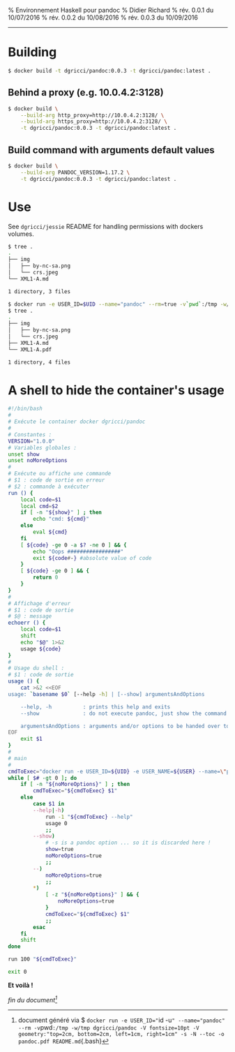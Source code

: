 % Environnement Haskell pour pandoc
% Didier Richard
% rév. 0.0.1 du 10/07/2016
% rév. 0.0.2 du 10/08/2016
% rév. 0.0.3 du 10/09/2016

---

# Building #

```bash
$ docker build -t dgricci/pandoc:0.0.3 -t dgricci/pandoc:latest .
```

## Behind a proxy (e.g. 10.0.4.2:3128) ##

```bash
$ docker build \
    --build-arg http_proxy=http://10.0.4.2:3128/ \
    --build-arg https_proxy=http://10.0.4.2:3128/ \
    -t dgricci/pandoc:0.0.3 -t dgricci/pandoc:latest .
```

## Build command with arguments default values ##

```bash
$ docker build \
    --build-arg PANDOC_VERSION=1.17.2 \
    -t dgricci/pandoc:0.0.3 -t dgricci/pandoc:latest .
```

# Use #

See `dgricci/jessie` README for handling permissions with dockers volumes.

```bash
$ tree .
.
├── img
│   ├── by-nc-sa.png
│   └── crs.jpeg
└── XML1-A.md

1 directory, 3 files

$ docker run -e USER_ID=$UID --name="pandoc" --rm=true -v`pwd`:/tmp -w/tmp dgricci/pandoc -s -N --toc -o XML1-A.pdf XML1-A.md
$ tree .
.
├── img
│   ├── by-nc-sa.png
│   └── crs.jpeg
├── XML1-A.md
└── XML1-A.pdf

1 directory, 4 files
```

# A shell to hide the container's usage #

```bash
#!/bin/bash
#
# Exécute le container docker dgricci/pandoc
#
# Constantes :
VERSION="1.0.0"
# Variables globales :
unset show
unset noMoreOptions
#
# Exécute ou affiche une commande
# $1 : code de sortie en erreur
# $2 : commande à exécuter
run () {
    local code=$1
    local cmd=$2
    if [ -n "${show}" ] ; then
        echo "cmd: ${cmd}"
    else
        eval ${cmd}
    fi
    [ ${code} -ge 0 -a $? -ne 0 ] && {
        echo "Oops #################"
        exit ${code#-} #absolute value of code
    }
    [ ${code} -ge 0 ] && {
        return 0
    }
}
#
# Affichage d'erreur
# $1 : code de sortie
# $@ : message
echoerr () {
    local code=$1
    shift
    echo "$@" 1>&2
    usage ${code}
}
#
# Usage du shell :
# $1 : code de sortie
usage () {
    cat >&2 <<EOF
usage: `basename $0` [--help -h] | [--show] argumentsAndOptions

    --help, -h          : prints this help and exits
    --show              : do not execute pandoc, just show the command to be executed

    argumentsAndOptions : arguments and/or options to be handed over to pandoc
EOF
    exit $1
}
#
# main
#
cmdToExec="docker run -e USER_ID=${UID} -e USER_NAME=${USER} --name=\"pandoc\" --rm=true -v`pwd`:/tmp -w/tmp dgricci/pandoc pandoc"
while [ $# -gt 0 ]; do
    if [ -n "${noMoreOptions}" ] ; then
        cmdToExec="${cmdToExec} $1"
    else
        case $1 in
        --help|-h)
            run -1 "${cmdToExec} --help"
            usage 0
            ;;
        --show)
            # -s is a pandoc option ... so it is discarded here !
            show=true
            noMoreOptions=true
            ;;
        --)
            noMoreOptions=true
            ;;
        *)
            [ -z "${noMoreOptions}" ] && {
                noMoreOptions=true
            }
            cmdToExec="${cmdToExec} $1"
            ;;
        esac
    fi
    shift
done

run 100 "${cmdToExec}"

exit 0
```

__Et voilà !__


_fin du document[^pandoc_gen]_

[^pandoc_gen]: document généré via $ `docker run -e USER_ID="`id -u`" --name="pandoc" --rm -v`pwd`:/tmp -w/tmp dgricci/pandoc -V fontsize=10pt -V geometry:"top=2cm, bottom=2cm, left=1cm, right=1cm" -s -N --toc -o pandoc.pdf README.md`{.bash}
